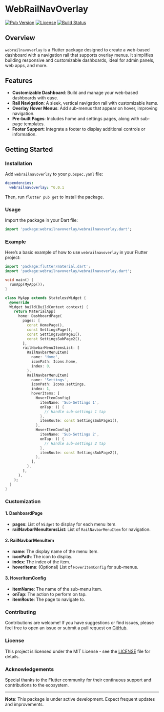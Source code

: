 # WebRailNavOverlay

[![Pub Version](https://img.shields.io/pub/v/webrailnavoverlay)](https://pub.dev/packages/webrailnavoverlay)
[![License](https://img.shields.io/badge/license-MIT-blue.svg)](https://opensource.org/licenses/MIT)
[![Build Status](https://img.shields.io/github/actions/workflow/status/princetomar27/webrailnavoverlay/build.yml)](https://github.com/princetomar27/webrailnavoverlay/actions)

## Overview

`webrailnavoverlay` is a Flutter package designed to create a web-based dashboard with a navigation rail that supports overlay menus. It simplifies building responsive and customizable dashboards, ideal for admin panels, web apps, and more.

## Features

- **Customizable Dashboard**: Build and manage your web-based dashboards with ease.
- **Rail Navigation**: A sleek, vertical navigation rail with customizable items.
- **Overlay Hover Menus**: Add sub-menus that appear on hover, improving navigation.
- **Pre-built Pages**: Includes home and settings pages, along with sub-page templates.
- **Footer Support**: Integrate a footer to display additional controls or information.

## Getting Started

### Installation

Add `webrailnavoverlay` to your `pubspec.yaml` file:

```yaml
dependencies:
  webrailnavoverlay: ^0.0.1
```

Then, run `flutter pub get` to install the package.

### Usage

Import the package in your Dart file:

```dart
import 'package:webrailnavoverlay/webrailnavoverlay.dart';
```

### Example

Here’s a basic example of how to use `webrailnavoverlay` in your Flutter project:

```dart
import 'package:flutter/material.dart';
import 'package:webrailnavoverlay/webrailnavoverlay.dart';

void main() {
  runApp(MyApp());
}

class MyApp extends StatelessWidget {
  @override
  Widget build(BuildContext context) {
    return MaterialApp(
      home: DashboardPage(
        pages: [
          const HomePage(),
          const SettingsPage(),
          const SettingsSubPage1(),
          const SettingsSubPage2(),
        ],
        railNavbarMenuItemsList: [
          RailNavbarMenuItem(
            name: 'Home',
            iconPath: Icons.home,
            index: 0,
          ),
          RailNavbarMenuItem(
            name: 'Settings',
            iconPath: Icons.settings,
            index: 1,
            hoverItems: [
              HoverItemConfig(
                itemName: 'Sub-Settings 1',
                onTap: () {
                  // Handle sub-settings 1 tap
                },
                itemRoute: const SettingsSubPage1(),
              ),
              HoverItemConfig(
                itemName: 'Sub-Settings 2',
                onTap: () {
                  // Handle sub-settings 2 tap
                },
                itemRoute: const SettingsSubPage2(),
              ),
            ],
          ),
        ],
      ),
    );
  }
}
```

### Customization

#### 1. **DashboardPage**

- **pages**: List of `Widget` to display for each menu item.
- **railNavbarMenuItemsList**: List of `RailNavbarMenuItem` for navigation.

#### 2. **RailNavbarMenuItem**

- **name**: The display name of the menu item.
- **iconPath**: The icon to display.
- **index**: The index of the item.
- **hoverItems**: (Optional) List of `HoverItemConfig` for sub-menus.

#### 3. **HoverItemConfig**

- **itemName**: The name of the sub-menu item.
- **onTap**: The action to perform on tap.
- **itemRoute**: The page to navigate to.

### Contributing

Contributions are welcome! If you have suggestions or find issues, please feel free to open an issue or submit a pull request on [GitHub](https://github.com/princetomar27/webrailnavoverlay).

### License

This project is licensed under the MIT License - see the [LICENSE](https://opensource.org/licenses/MIT) file for details.

### Acknowledgements

Special thanks to the Flutter community for their continuous support and contributions to the ecosystem.

---

**Note**: This package is under active development. Expect frequent updates and improvements.
